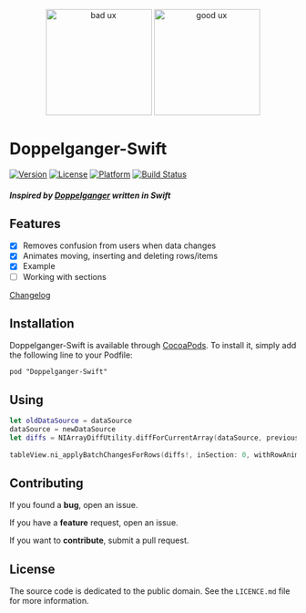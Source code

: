 <p align="center"><img src="https://raw.githubusercontent.com/nahive/doppelganger-swift/master/Screenshot_bad.gif" alt="bad ux" style="max-width:100%;" width="186px">
 <img src="https://raw.githubusercontent.com/nahive/doppelganger-swift/master/Screenshot.gif" alt="good ux" style="max-width:100%;" width="186px"></p>


# Doppelganger-Swift
[![Version](https://img.shields.io/cocoapods/v/Doppelganger-Swift.svg?style=flat-square)](http://cocoadocs.org/docsets/Doppelganger)
[![License](https://img.shields.io/cocoapods/l/Doppelganger-Swift.svg?style=flat-square)](http://cocoadocs.org/docsets/Doppelganger)
[![Platform](https://img.shields.io/cocoapods/p/Doppelganger-Swift.svg?style=flat-square)](http://cocoadocs.org/docsets/Doppelganger)
[![Build Status](https://travis-ci.org/nahive/doppelganger-swift.svg?branch=master)](https://travis-ci.org/nahive/doppelganger-swift)
##### *Inspired by [Doppelganger](https://github.com/Wondermall/Doppelganger) written in Swift*

## Features

- [x] Removes confusion from users when data changes
- [x] Animates moving, inserting and deleting rows/items
- [x] Example
- [ ] Working with sections

[Changelog](https://github.com/nahive/doppelganger-swift/blob/master/CHANGELOG.md)

## Installation

Doppelganger-Swift is available through [CocoaPods](http://cocoapods.org). To install
it, simply add the following line to your Podfile:
```
pod "Doppelganger-Swift"
```

## Using

```swift
let oldDataSource = dataSource
dataSource = newDataSource
let diffs = NIArrayDiffUtility.diffForCurrentArray(dataSource, previousArray: oldDataSource)
    
tableView.ni_applyBatchChangesForRows(diffs!, inSection: 0, withRowAnimation: .Right)
```

## Contributing

If you found a **bug**, open an issue.

If you have a **feature** request, open an issue.

If you want to **contribute**, submit a pull request.

## License

The source code is dedicated to the public domain. See the `LICENCE.md` file for
more information.

